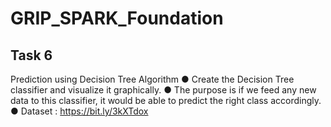 # GRIP_SPARK_Foundation
## Task 6
Prediction using Decision Tree Algorithm
● Create the Decision Tree classifier and visualize it graphically.
● The purpose is if we feed any new data to this classifier, it would be able to predict the right class accordingly.
● Dataset : https://bit.ly/3kXTdox

